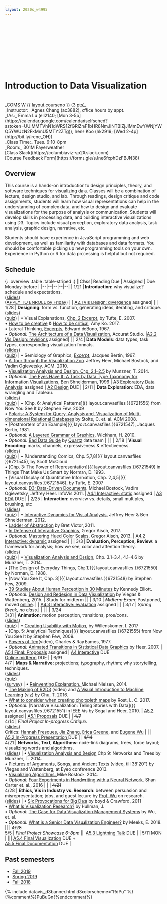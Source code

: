 ```yaml
---
layout: 2020s_w4995
---
```


<svg id="d3banner"></svg>

# Introduction to Data Visualization

<br>
_COMS W {{ layout.courseno }} (3 pts)_ <br>
_Instructor:_ Agnes Chang (ac3882), office hours by appt. <br>
_IAs:_ Emma Lu (ell2140; [Mon 3-5p](https://calendar.google.com/calendar/selfsched?sstoken=UUlMMTVhN1dWRS12fGRlZmF1bHR8NmJlNTBlZjJlMmEwYWNjYWQ5YWUzN2FkMmU5MTY2ZTg)), Irene Koo (hk2919; [Wed 2-4p](http://bit.ly/irene_OH)) <br>
_Class Time:_ Tues. 6:10-8pm <br>
_Room:_ 301M Fayerweather<br>
[Class Slack](https://columbiaviz-sp20.slack.com) <br>
[Course Feedback Form](https://forms.gle/sJne6fxphDzFBJN38)

## Overview

This course is a hands-on introduction to design principles, theory, and software techniques for visualizing data. Classes will be a combination of lecture, design studio, and lab. Through readings, design critique and code assignments, students will learn how visual representations can help in the understanding of complex data, and how to design and evaluate visualizations for the purpose of analysis or communication. Students will develop skills in processing data, and building interactive visualizations using D3. Topics include visual perception, exploratory data analysis, task analysis, graphic design, narrative, etc.

Students should have experience in JavaScript programming and web development, as well as familiarity with databases and data formats. You should be comfortable picking up new programming tools on your own. Experience in Python or R for data processing is helpful but not required.

## Schedule

{: .overview .table .table-striped :}
||Class| Reading Due | Assigned | Due Monday-before |
|--|--|--|--|--|
| 1/21 | **Introduction:** why visualize? schedule and expectations. <br>([slides](https://docs.google.com/presentation/d/1_ji4tnETuWSqdNlUvFIUaRYJ9kkgUHWZvPNX8BnZMzA/edit?usp=sharing))<br>([APPLY TO ENROLL by Friday](a0.html)) |  | [A2.1 Vis Design: divergence](a2.html) assigned| |
| 1/28 | **Designing**: form vs. function, generating ideas, iterating, and critique.<br>([slides](https://docs.google.com/presentation/d/1yHjRatAzQeSdUgCsC0u8wsr5iq5tIg9l-LlfbxX5zRg/edit?usp=sharing))<br>([quiz](https://forms.gle/A7haK8czcKVyTAzf9)) | • Visual Explanations, [Chp. 2 Excerpt](../files/readings/Tufte_VisualExplanations-Shuttle-Excerpt.pdf), by Tufte, E. 2007.<br>• [How to be creative](http://faculty.washington.edu/ajko/books/design-methods/how-to-be-creative.html) & [How to be critical](http://faculty.washington.edu/ajko/books/design-methods/how-to-be-critical.html), Amy Ko. 2017.<br>• Lateral Thinking, [Excerpts](../files/readings/debono_excerpts.pdf), Edward deBono, 1967.<br>• _Optional:_ [The Architecture of a Data Visualization](https://medium.com/accurat-studio/the-architecture-of-a-data-visualization-470b807799b4), Accurat Studio. |[A2.2 Vis Design: revisions](a2.html) assigned| |
| 2/4 | **Data Models**: data types, task types, corresponding visualization formats.<br>([slides](https://docs.google.com/presentation/d/1ErodlOxgnt_7NeSUiZtEdEXiXGHmZdM-L3ZIpY1Vgfc/edit?usp=sharing))<br>([quiz](https://forms.gle/QRvACxYtFXTJ2L7Q9)) | • Semiology of Graphics, [Excerpt](../files/readings/bertin_semiologyofgraphics_excerpts.pdf), Jacques Bertin, 1967.<br>• [A Tour through the Visualization Zoo](http://queue.acm.org/detail.cfm?id=1805128). Jeffrey Heer, Michael Bostock, and Vadim Ogievetsky. ACM. 2010.<br>• [Visualization Analysis and Design, Chp. 2.1–2.5](https://clio.columbia.edu/catalog/14286801) by Munzner, T. 2014.<br>• *Optional:* [The Eyes Have It: A Task by Data Type Taxonomy for Information Visualizations](http://drum.lib.umd.edu/bitstream/handle/1903/466/CS-TR-3665.pdf?sequence=2), Ben Shneiderman, 1996 | [A3 Exploratory Data Analysis](a3.html): assigned | [A2 Design](a2.html) DUE |
| 2/11 | **Data Exploration**: EDA, data wrangling and Tableau.<br>([slides](https://docs.google.com/presentation/d/14HNo2BQYDD3-nO-Ru9j0QF7OFKXPWb5jjyJUg82b0cA/edit?usp=sharing))<br>([quiz](https://forms.gle/Ru2dr9zYMyz5Lxn16)) | • [Chp. 6: Analytical Patterns]({{ layout.canvasfiles }}6721556) from Now You See It by Stephen Few, 2009.<br>• [Polaris: A System for Query, Analysis and. Visualization of Multi-dimensional Relational Databases](https://research.tableau.com/sites/default/files/Tableau-CACM-Nov-2008-Polaris-Article-by-Stolte-Tang-Hanrahan.pdf) by Stolte, C. et. al. ACM 2008.<br>• [Postmortem of an Example]({{ layout.canvasfiles }}6721547), Jacques Bertin, 1981.<br>• *Optional:* [A Layered Grammar of Graphics](http://vita.had.co.nz/papers/layered-grammar.html), Wickham, H. 2010.<br>• *Optional:* [Bad Data Guide](https://github.com/Quartz/bad-data-guide) by [Quartz](http://agneschang.net/gsapp-dataviz-archhum/qz.com) data team | | |
| 2/18 | **Visual Encoding**: marks, channels, expressiveness & effectiveness.<br>([slides](https://docs.google.com/presentation/d/1Qe5EJG4YolNnF78fDhzELQKhVDKkCoyWWQXJIsqqKGM/edit?usp=sharing))<br>([quiz](https://forms.gle/i6dNJ85LEhf4r5kY8)) | • [Understanding Comics, Chp. 5,7,8]({{ layout.canvasfiles }}6721545), by Scott McCloud<br>• [Chp. 3: The Power of Representation]({{ layout.canvasfiles }}6721549) in Things That Make Us Smart by Norman, D. 1993.<br>• [Visual Display of Quantitative Information, Chp. 2,4,5]({{ layout.canvasfiles }}6721546), by Tufte, E. 2007<br>• _Optional:_ [D3: Data-Driven Documents](http://vis.stanford.edu/files/2011-D3-InfoVis.pdf). Michael Bostock, Vadim Ogievetsky, Jeffrey Heer. InfoVis 2011. | [A4.1 Interactive: static](a4.html) assigned | [A3 EDA](a3.html) DUE |
| 2/25 | **Interaction:** overview vs. details, small multiples, brushing, etc <br>([slides](https://docs.google.com/presentation/d/1zsnsRqO2KPSM5ATC3RsSnezSfI9dV791pjU_14D60Rw/edit?usp=sharing))<br>([quiz](https://forms.gle/umDZLLKcVVpvwX3K7)) | • [Interactive Dynamics for Visual Analysis.](http://portal.acm.org/ft_gateway.cfm?id=2146416&type=pdf) Jeffrey Heer & Ben Shneiderman. 2012.<br>• [Ladder of Abstraction](http://worrydream.com/LadderOfAbstraction/) by Bret Victor, 2011.<br>• [In Defense of Interactive Graphics](https://www.vis4.net/blog/2017/03/in-defense-of-interactive-graphics/), Gregor Aisch, 2017.<br>• _Optional:_ [Mastering Hued Color Scales](https://www.vis4.net/blog/2013/09/mastering-multi-hued-color-scales/), Gregor Aisch, 2013. | [A4.2 Interactive: dynamic](a4.html) assigned | |
| 3/3 | **Evaluation, Perception, Review**: a framework for analysis; how we see, color and attention theory.<br>([slides](https://docs.google.com/presentation/d/1XcWbg0IMOX47SGLaojcUlb6F8dVf7GPwQscfFkQ9Gh4/edit?usp=sharing))<br>([quiz](https://forms.gle/bC5N3UENwY55gTYS9)) | • [Visualization Analysis and Design](https://clio.columbia.edu/catalog/14286801), Chp. 3.1–3.4, 4.1–4.6 by Munzner, T. 2014.<br>• [The Design of Everyday Things, Chp.1]({{ layout.canvasfiles }}6721550) by Norman, D. 1988.<br>• [Now You See It, Chp. 3]({{ layout.canvasfiles }}6721548) by Stephen Few, 2009.<br>• [39 Studies About Human Perception in 30 Minutes](https://medium.com/@kennelliott/39-studies-about-human-perception-in-30-minutes-4728f9e31a73) by Kennedy Elliott.<br>• _Optional:_ [Design and Redesign in Data Visualization](https://medium.com/@hint_fm/design-and-redesign-4ab77206cf9#.mha5ohu1t) by Viegas & Wattenberg, 2015. | Study for midterm |  |
| 3/10 | ~~_Midterm Exam._~~ Postponed, moved [online](midterm.html).<!---- <br>([final project inspiration](https://docs.google.com/presentation/d/1x0_cR6_7IGnDqW7whyGFrl4xwN1QW2F7ANu-A4m0kUs/edit?usp=sharing))----> |  | [A4.3 Interactive: evaluation](a4.html) assigned | |
| 3/17 | _Spring Break, no class._| | | |
| ~~3/24~~<br>3/31 | **Animation:** motion perception, transitions, pros/cons.<br>([slides](https://docs.google.com/presentation/d/1Zgslh16_k9Ub0KzRHOnz19W4NdM8rteksj1WSrXTon4/edit?usp=sharing))<br>([quiz](https://forms.gle/6CfaMzHdxQTE1kgQ7)) | • [Creating Usability with Motion](https://medium.com/ux-in-motion/creating-usability-with-motion-the-ux-in-motion-manifesto-a87a4584ddc), by Willenskomer, I. 2017<br>• [Chp. 5: Analytical Techniques]({{ layout.canvasfiles }}6721555) from Now You See It by Stephen Few, 2009.<br>• [Powers of Ten](https://youtu.be/0fKBhvDjuy0)(video), Charles & Ray Eames, 1977.<br>• _Optional:_ [Animated Transitions in Statistical Data Graphics](http://vis.berkeley.edu/papers/animated_transitions/2007-AnimatedTransitions-InfoVis.pdf) by Heer, 2007. | [A5.1 Final: Proposals](a5.html) assigned | [A4 Interactive](a4.html) DUE<br>[Online midterm](midterm.html) DUE |
| ~~3/31~~<br>4/7 | **Maps & Narrative:** projections; typography, rhythm; why storytelling, techniques.<br>([slides](https://docs.google.com/presentation/d/1q5ttlpOlagcEYOD7hdGdW2rTDolLxSe7Hwx_0jDlxRk/edit?usp=sharing))<br>([quiz](https://forms.gle/WYRj63KpVMpVKxUQ7))<br>([survey](https://forms.gle/WF2ZpRwG8ys6LEc78)) | • [Reinventing Explanation. ](http://michaelnielsen.org/reinventing_explanation/) Michael Nielsen, 2014.<br>• [The Making of R2D3](https://www.youtube.com/watch?v=tuPjPaEcUKI) (video) and [A Visual Introduction to Machine Learning](http://www.r2d3.us/visual-intro-to-machine-learning-part-1/) (viz) by Chu, T. 2016.<br>• [What to consider when creating choropleth maps](https://blog.datawrapper.de/choroplethmaps/) by Rost, L. C. 2017.<br>• _Optional:_ [Narrative Visualization: Telling Stories with Data]({{ layout.canvasfiles }}6721551) in IEEE Vis by Segal and Heer, 2010. | [A5.2](a5.html) assigned |  [A5.1 Proposals](a5.html) DUE |
| ~~4/7~~<br>4/14 | _Final Project In-progress Critique._<br>([slides](https://docs.google.com/presentation/d/1EudkyDR1onHK2SL14kYOfd6YutNrY9ExsExzyKtgbqI/edit?usp=sharing))<br>Critics: [Hannah Fresques](https://www.propublica.org/people/hannah-fresques), [Jia Zhang](https://www.arch.columbia.edu/faculty/2391-jia-zhang), [Erica Greene](https://www.linkedin.com/in/ericagreene/), and [Eugene Wu](http://www.eugenewu.net/) | | | [A5.2 In-Progress Presentation ](a5.html) DUE |
| ~~4/14~~<br>4/21 | **Networks, Text, Algorithms:** node-link diagrams, trees, force layout; visualizing words and algorithms.<br>([slides](https://docs.google.com/presentation/d/1mcsY84k4jcc0q546slCyf3S_3FJb8uGIrOCb4l_k1Pg/edit?usp=sharing))<!-- <br>([quiz](https://forms.gle/wJqez6EqecgomBjS8)) --> | •  [Visualization Analysis and Design](https://clio.columbia.edu/catalog/14286801) Chp 9: Networks and Trees by Munzner, T. 2014.<br>• [Pictures of Arguments, Songs, and Ancient Texts](https://vimeo.com/69497902) (video, till 38'20") by Viegas and Wattenberg, at Eyeo  conference 2013.<br>• [Visualizing Algorithms. ](https://bost.ocks.org/mike/algorithms/) Mike Bostock. 2014.<br>• *Optional:* [Four Experiments in Handwriting with a Neural Network](https://distill.pub/2016/handwriting/). Shan Carter et. al., 2016 | <!-- [Extra Credit](ax.html) DUE --> |
| ~~4/21~~<br>4/28 | **Ethics, Vis in Industry vs. Research**: between persuasion and misrepresentation; jobs, and guest lecture by [Prof. Wu](http://www.cs.columbia.edu/~ewu/) on research.<br>([slides](https://docs.google.com/presentation/d/1HGC3YVwYzkX_d2YAxNjR8F9DPhEkBniOxx174jiUaKo/edit?usp=sharing)) <!-- <br>([quiz](https://forms.gle/7yhudCnDLhyESkqF9)) --> | • [Six Provocations for Big Data](https://courseworks2.columbia.edu/courses/79575/files?preview=3722127) by boyd & Crawford, 2011<br>• [What Is Visualization Research?](https://medium.com/multiple-views-visualization-research-explained/what-is-visualization-research-what-should-it-be-8840a9ba658) by Hullman, J.<br>• _Optional:_ [The Case for Data Visualization Management Systems](https://www.dropbox.com/s/yhwnsxfhau7pp1c/Ermac.pdf?dl=0) by Wu, et. al.<br>• _Optional:_ [What is a Senior Data Visualization Engineer?](https://medium.com/@Elijah_Meeks/what-is-a-senior-data-visualization-engineer-eb032996297) by Meeks, E. 2018. ||
| ~~4/28~~<br>5/5 | _Final Project Showcase 6–8pm_ <!-- <br>@ Brown Institute, Pulitzer Hall_<!-- <br>([slides](https://docs.google.com/presentation/d/1EgzqSZ2qFvdJEYSd5SVniElfcj6WPbjTOEiowcf3ntE/edit?usp=sharing)) --> ||| [A5.3 Lightning Talk](a5.html) DUE |
| 5/11 MON | ||| [A5.4 Final Visualization](a5.html) DUE +<br>[A5.5 Final Documentation](a5.html) DUE |

## Past semesters

- [Fall 2019](/2019f_w4995/)
- [Spring 2019](/2019s_w4995)
- [Fall 2018](/2018f_w4995)

{% include datavis_d3banner.html d3colorscheme="RdPu" %}{%comment%}PuBuGn{%endcomment%}
